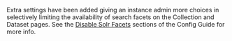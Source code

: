 Extra settings have been added giving an instance admin more choices in
selectively limiting the availability of search facets on the Collection and Dataset pages.
See the [Disable Solr Facets](https://guides.dataverse.org/en/6.3/installation/config.html#DisableSolrFacets) sections of the Config Guide for more info.

